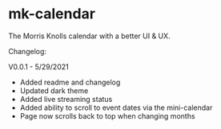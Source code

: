 # mk-calendar
The Morris Knolls calendar with a better UI &amp; UX.

Changelog:

V0.0.1 - 5/29/2021
- Added readme and changelog
- Updated dark theme
- Added live streaming status
- Added ability to scroll to event dates via the mini-calendar
- Page now scrolls back to top when changing months
